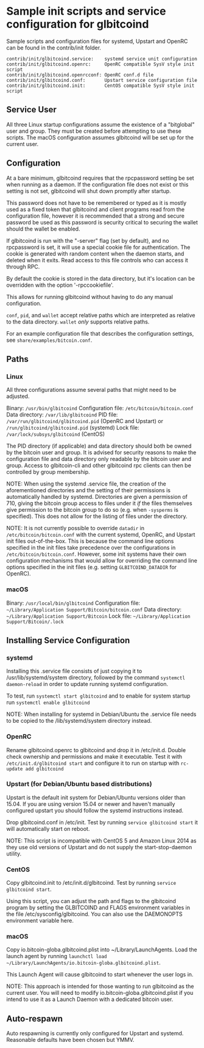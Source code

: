 Sample init scripts and service configuration for glbitcoind
==========================================================

Sample scripts and configuration files for systemd, Upstart and OpenRC
can be found in the contrib/init folder.

    contrib/init/glbitcoind.service:    systemd service unit configuration
    contrib/init/glbitcoind.openrc:     OpenRC compatible SysV style init script
    contrib/init/glbitcoind.openrcconf: OpenRC conf.d file
    contrib/init/glbitcoind.conf:       Upstart service configuration file
    contrib/init/glbitcoind.init:       CentOS compatible SysV style init script

Service User
---------------------------------

All three Linux startup configurations assume the existence of a "bitglobal" user
and group.  They must be created before attempting to use these scripts.
The macOS configuration assumes glbitcoind will be set up for the current user.

Configuration
---------------------------------

At a bare minimum, glbitcoind requires that the rpcpassword setting be set
when running as a daemon.  If the configuration file does not exist or this
setting is not set, glbitcoind will shut down promptly after startup.

This password does not have to be remembered or typed as it is mostly used
as a fixed token that glbitcoind and client programs read from the configuration
file, however it is recommended that a strong and secure password be used
as this password is security critical to securing the wallet should the
wallet be enabled.

If glbitcoind is run with the "-server" flag (set by default), and no rpcpassword is set,
it will use a special cookie file for authentication. The cookie is generated with random
content when the daemon starts, and deleted when it exits. Read access to this file
controls who can access it through RPC.

By default the cookie is stored in the data directory, but it's location can be overridden
with the option '-rpccookiefile'.

This allows for running glbitcoind without having to do any manual configuration.

`conf`, `pid`, and `wallet` accept relative paths which are interpreted as
relative to the data directory. `wallet` *only* supports relative paths.

For an example configuration file that describes the configuration settings,
see `share/examples/bitcoin.conf`.

Paths
---------------------------------

### Linux

All three configurations assume several paths that might need to be adjusted.

Binary:              `/usr/bin/glbitcoind`
Configuration file:  `/etc/bitcoin/bitcoin.conf`
Data directory:      `/var/lib/glbitcoind`
PID file:            `/var/run/glbitcoind/glbitcoind.pid` (OpenRC and Upstart) or `/run/glbitcoind/glbitcoind.pid` (systemd)
Lock file:           `/var/lock/subsys/glbitcoind` (CentOS)

The PID directory (if applicable) and data directory should both be owned by the
bitcoin user and group. It is advised for security reasons to make the
configuration file and data directory only readable by the bitcoin user and
group. Access to glbitcoin-cli and other glbitcoind rpc clients can then be
controlled by group membership.

NOTE: When using the systemd .service file, the creation of the aforementioned
directories and the setting of their permissions is automatically handled by
systemd. Directories are given a permission of 710, giving the bitcoin group
access to files under it _if_ the files themselves give permission to the
bitcoin group to do so (e.g. when `-sysperms` is specified). This does not allow
for the listing of files under the directory.

NOTE: It is not currently possible to override `datadir` in
`/etc/bitcoin/bitcoin.conf` with the current systemd, OpenRC, and Upstart init
files out-of-the-box. This is because the command line options specified in the
init files take precedence over the configurations in
`/etc/bitcoin/bitcoin.conf`. However, some init systems have their own
configuration mechanisms that would allow for overriding the command line
options specified in the init files (e.g. setting `GLBITCOIND_DATADIR` for
OpenRC).

### macOS

Binary:              `/usr/local/bin/glbitcoind`
Configuration file:  `~/Library/Application Support/Bitcoin/bitcoin.conf`
Data directory:      `~/Library/Application Support/Bitcoin`
Lock file:           `~/Library/Application Support/Bitcoin/.lock`

Installing Service Configuration
-----------------------------------

### systemd

Installing this .service file consists of just copying it to
/usr/lib/systemd/system directory, followed by the command
`systemctl daemon-reload` in order to update running systemd configuration.

To test, run `systemctl start glbitcoind` and to enable for system startup run
`systemctl enable glbitcoind`

NOTE: When installing for systemd in Debian/Ubuntu the .service file needs to be copied to the /lib/systemd/system directory instead.

### OpenRC

Rename glbitcoind.openrc to glbitcoind and drop it in /etc/init.d.  Double
check ownership and permissions and make it executable.  Test it with
`/etc/init.d/glbitcoind start` and configure it to run on startup with
`rc-update add glbitcoind`

### Upstart (for Debian/Ubuntu based distributions)

Upstart is the default init system for Debian/Ubuntu versions older than 15.04. If you are using version 15.04 or newer and haven't manually configured upstart you should follow the systemd instructions instead.

Drop glbitcoind.conf in /etc/init.  Test by running `service glbitcoind start`
it will automatically start on reboot.

NOTE: This script is incompatible with CentOS 5 and Amazon Linux 2014 as they
use old versions of Upstart and do not supply the start-stop-daemon utility.

### CentOS

Copy glbitcoind.init to /etc/init.d/glbitcoind. Test by running `service glbitcoind start`.

Using this script, you can adjust the path and flags to the glbitcoind program by
setting the GLBITCOIND and FLAGS environment variables in the file
/etc/sysconfig/glbitcoind. You can also use the DAEMONOPTS environment variable here.

### macOS

Copy io.bitcoin-globa.glbitcoind.plist into ~/Library/LaunchAgents. Load the launch agent by
running `launchctl load ~/Library/LaunchAgents/io.bitcoin-globa.glbitcoind.plist`.

This Launch Agent will cause glbitcoind to start whenever the user logs in.

NOTE: This approach is intended for those wanting to run glbitcoind as the current user.
You will need to modify io.bitcoin-globa.glbitcoind.plist if you intend to use it as a
Launch Daemon with a dedicated bitcoin user.

Auto-respawn
-----------------------------------

Auto respawning is currently only configured for Upstart and systemd.
Reasonable defaults have been chosen but YMMV.
